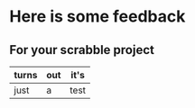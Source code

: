 # Here is some feedback
## For your scrabble project

| turns | out | it's |
|-------|-----|------|
| just  | a   | test |
